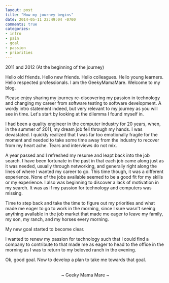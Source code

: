 ```yaml
---
layout: post
title: "How my journey begins"
date: 2014-05-11 22:49:04 -0700
comments: true
categories:
- intro
- pain
- goal
- passion
- priorities
---
```

2011 and 2012 (At the beginning of the journey)

Hello old friends.  Hello new friends.  Hello colleagues.  Hello young learners.  Hello respected professionals.  I am the GeekyMamaMare.  Welcome to my blog.

Please enjoy sharing my journey re-discovering my passion in technology and changing my career from software testing to software development.  A wordy intro statement indeed, but very relevant to my journey as you will see in time.  Let's start by looking at the dilemma I found myself in.

I had been a quality engineer in the computer industry for 20 years, when, in the summer of 2011, my dream job fell through my hands.  I was devastated.  I quickly realized that I was far too emotionally fragile for the moment and needed to take some time away from the industry to recover from my heart ache.  Tears and interviews do not mix.

A year passed and I refreshed my resume and leapt back into the job search.  I have been fortunate in the past in that each job came along just as it was needed, usually through networking, and generally right along the lines of where I wanted my career to go.  This time though, it was a different experience.  None of the jobs available seemed to be a good fit for my skills or my experience.  I also was beginning to discover a lack of motivation in my search.  It was as if my passion for technology and computers was missing.

Time to step back and take the time to figure out my priorities and what made me eager to go to work in the morning, since I sure wasn't seeing anything available in the job market that made me eager to leave my family, my son, my ranch, and my horses every morning.

My new goal started to become clear.

I wanted to renew my passion for technology such that I could find a company to contribute to that made me as eager to head to the office in the morning as I was to return to my beloved ranch in the evening.

Ok, good goal.  Now to develop a plan to take me towards that goal.

<br>
<center>~ Geeky Mama Mare ~</center>
